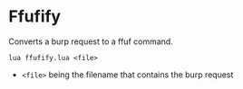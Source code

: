 # Ffufify

Converts a burp request to a ffuf command.

```
lua ffufify.lua <file>
```

- `<file>` being the filename that contains the burp request
